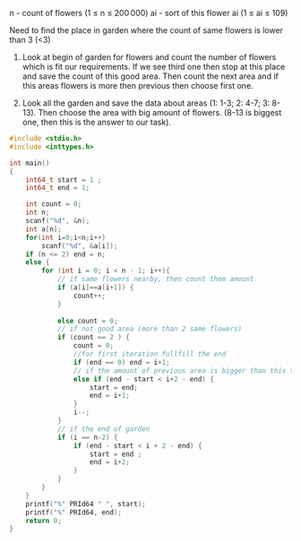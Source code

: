 n - count of flowers (1 ≤ n ≤ 200 000) 
ai - sort of this flower  ai (1 ≤ ai ≤ 109)

Need to find the place in garden where the count of same flowers is lower than 3 (<3)

1. Look at begin of garden for flowers and count the number of flowers which is fit our requirements. If we see third one then stop at this place and save the count of this good area. Then count the next area and if this areas flowers is more then previous then choose first one. 

2. Look all the garden and save the data about areas (1: 1-3; 2: 4-7; 3: 8-13). Then choose the area with big amount of flowers. (8-13 is biggest one, then this is the answer to our task).  

```c
#include <stdio.h>
#include <inttypes.h>

int main()
{
    int64_t start = 1 ;
    int64_t end = 1;

    int count = 0; 
    int n;  
    scanf("%d", &n);
    int a[n];
    for(int i=0;i<n;i++)
        scanf("%d", &a[i]);
    if (n <= 2) end = n;
    else {
        for (int i = 0; i < n - 1; i++){
            // if same flowers nearby, then count them amount 
            if (a[i]==a[i+1]) {
                count++;
            }
            
            else count = 0;
            // if not good area (more than 2 same flowers)
            if (count == 2 ) {
                count = 0;
                //for first iteration fullfill the end 
                if (end == 0) end = i+1;
                // if the amount of previous area is bigger than this then 
                else if (end - start < i+2 - end) {
                    start = end;
                    end = i+1;
                }
                i--;
            }
            // if the end of garden
            if (i == n-2) {
                if (end - start < i + 2 - end) {
                    start = end ;
                    end = i+2;
                }
            } 
        }
    }
    printf("%" PRId64 " ", start);
    printf("%" PRId64, end);
    return 0;
}
```
